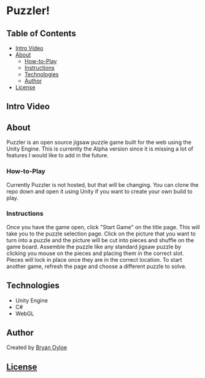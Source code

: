 # Puzzler!

## Table of Contents
* [Intro Video](#intro-video)
* [About](#about)
  * [How-to-Play](#How-to-Play)
  * [Instructions](#Instructions)
  * [Technologies](#technologies)
  * [Author](#author)
* [License](#license)

## Intro Video


## About
Puzzler is an open source jigsaw puzzle game built for the web using the Unity Engine. This is currently the Alpha version since it is missing a lot of features
I would like to add in the future.

### How-to-Play
Currently Puzzler is not hosted, but that will be changing. You can clone the repo down and open it using Unity if you want to create your own build to play. 

### Instructions
Once you have the game open, click "Start Game" on the title page. This will take you to the puzzle selection page. Click on the picture that you want to turn into a
puzzle and the picture will be cut into pieces and shuffle on the game board. Assemble the puzzle like any standard jigsaw puzzle by clicking you mouse on the pieces
and placing them in the correct slot. Pieces will lock in place once they are in the correct location. To start another game, refresh the page and choose a different 
puzzle to solve.


## Technologies
* Unity Engine
* C#
* WebGL

## Author
Created by [Bryan Oyloe](https://www.github.com/boyloe)

## [License](https://www.termsfeed.com/live/31cbacda-3fe3-4b0c-adf3-c6ca250f4744)
